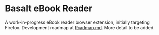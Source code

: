 # Basalt eBook Reader

A work-in-progress eBook reader browser extension, initially targeting Firefox. Development roadmap at [Roadmap.md](docs/Roadmap.md). More detail to be added.
